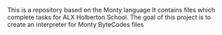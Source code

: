 This is a repository based on the Monty language It contains files which complete tasks for ALX Holberton School. The goal of this project is to create an interpreter for Monty ByteCodes files
